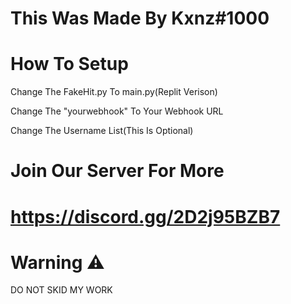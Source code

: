 # This Was Made By Kxnz#1000

# How To Setup

Change The FakeHit.py To main.py(Replit Verison)

Change The "yourwebhook" To Your Webhook URL

Change The Username List(This Is Optional)

# Join Our Server For More
# https://discord.gg/2D2j95BZB7

# Warning ⚠

DO NOT SKID MY WORK
